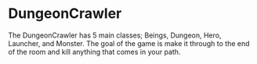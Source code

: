 # DungeonCrawler
The DungeonCrawler has 5 main classes; Beings, Dungeon, Hero, Launcher, and Monster.
The goal of the game is make it through to the end of the room and kill anything that comes in your path. 
